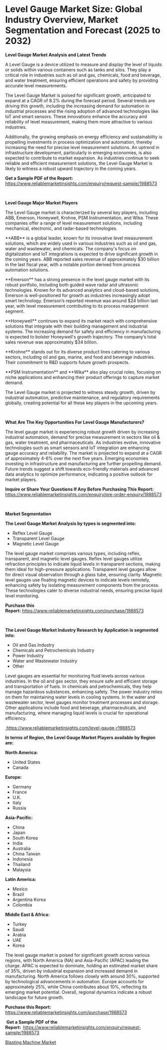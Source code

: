 <p><h1>Level Gauge Market Size: Global Industry Overview, Market Segmentation and Forecast (2025 to 2032)</h1></p><p><strong>Level Gauge Market Analysis and Latest Trends</strong></p>
<p><p>A Level Gauge is a device utilized to measure and display the level of liquids or solids within various containers such as tanks and silos. They play a critical role in industries such as oil and gas, chemicals, food and beverage, and water treatment, ensuring efficient operations and safety by providing accurate level measurements.</p><p>The Level Gauge Market is poised for significant growth, anticipated to expand at a CAGR of 8.2% during the forecast period. Several trends are driving this growth, including the increasing demand for automation in industrial processes and the rising adoption of advanced technologies like IoT and smart sensors. These innovations enhance the accuracy and reliability of level measurement, making them more attractive to various industries.</p><p>Additionally, the growing emphasis on energy efficiency and sustainability is propelling investments in process optimization and automation, thereby increasing the need for precise level measurement solutions. An uptrend in infrastructure development, particularly in emerging economies, is also expected to contribute to market expansion. As industries continue to seek reliable and efficient measurement solutions, the Level Gauge Market is likely to witness a robust upward trajectory in the coming years.</p></p>
<p><strong>Get a Sample PDF of the Report:&nbsp;</strong> <a href="https://www.reliablemarketinsights.com/enquiry/request-sample/1988573?utm_campaign=2951&utm_medium=2&utm_source=Github&utm_content=ia&utm_term=10042025&utm_id=level-gauge">https://www.reliablemarketinsights.com/enquiry/request-sample/1988573</a></p>
<p>&nbsp;</p>
<p><strong>Level Gauge Major Market Players</strong></p>
<p><p>The Level Gauge market is characterized by several key players, including ABB, Emerson, Honeywell, Krohne, PSM Instrumentation, and Wika. These companies offer a range of level measurement solutions, including mechanical, electronic, and radar-based technologies.</p><p>**ABB** is a global leader, known for its innovative level measurement solutions, which are widely used in various industries such as oil and gas, water and wastewater, and chemicals. The company's focus on digitalization and IoT integrations is expected to drive significant growth in the coming years. ABB reported sales revenue of approximately $30 billion in the last fiscal year, with a notable portion derived from process automation solutions.</p><p>**Emerson** has a strong presence in the level gauge market with its robust portfolio, including both guided wave radar and ultrasonic technologies. Known for its advanced analytics and cloud-based solutions, Emerson is well-positioned for growth as industries increasingly adopt smart technology. Emerson’s reported revenue was around $24 billion last year, with level measurement contributing to its process management segment.</p><p>**Honeywell** continues to expand its market reach with comprehensive solutions that integrate with their building management and industrial systems. The increasing demand for safety and efficiency in manufacturing is expected to bolster Honeywell's growth trajectory. The company’s total sales revenue was approximately $34 billion.</p><p>**Krohne** stands out for its diverse product lines catering to various sectors, including oil and gas, marine, and food and beverage industries. Their commitment to R&D supports future growth prospects.</p><p>**PSM Instrumentation** and **Wika** also play crucial roles, focusing on niche applications and enhancing their product offerings to capture market demand.</p><p>The Level Gauge market is projected to witness steady growth, driven by industrial automation, predictive maintenance, and regulatory requirements globally, creating potential for all these key players in the upcoming years.</p></p>
<p>&nbsp;</p>
<p><strong>What Are The Key Opportunities For Level Gauge Manufacturers?</strong></p>
<p><p>The level gauge market is experiencing robust growth driven by increasing industrial automation, demand for precise measurement in sectors like oil & gas, water treatment, and pharmaceuticals. As industries evolve, innovative technologies such as smart sensors and IoT integration are enhancing gauge accuracy and reliability. The market is projected to expand at a CAGR of approximately 4-6% over the next five years. Emerging economies investing in infrastructure and manufacturing are further propelling demand. Future trends suggest a shift towards eco-friendly materials and advanced data analytics to optimize performance, indicating a positive outlook for market players.</p></p>
<p><strong>Inquire or Share Your Questions If Any Before Purchasing This Report:</strong> <a href="https://www.reliablemarketinsights.com/enquiry/pre-order-enquiry/1988573?utm_campaign=2951&utm_medium=2&utm_source=Github&utm_content=ia&utm_term=10042025&utm_id=level-gauge">https://www.reliablemarketinsights.com/enquiry/pre-order-enquiry/1988573</a></p>
<p>&nbsp;</p>
<p><strong>Market Segmentation</strong></p>
<p><strong>The Level Gauge Market Analysis by types is segmented into:</strong></p>
<p><ul><li>Reflex Level Gauge</li><li>Transparent Level Gauge</li><li>Magnetic Level Gauge</li></ul></p>
<p><p>The level gauge market comprises various types, including reflex, transparent, and magnetic level gauges. Reflex level gauges utilize refraction principles to indicate liquid levels in transparent sections, making them ideal for high-pressure applications. Transparent level gauges allow for direct visual observation through a glass tube, ensuring clarity. Magnetic level gauges use floating magnetic devices to indicate levels remotely, enhancing safety by isolating measurement components from the process. These technologies cater to diverse industrial needs, ensuring precise liquid level monitoring.</p></p>
<p><strong>Purchase this Report:&nbsp;</strong><a href="https://www.reliablemarketinsights.com/purchase/1988573?utm_campaign=2951&utm_medium=2&utm_source=Github&utm_content=ia&utm_term=10042025&utm_id=level-gauge">https://www.reliablemarketinsights.com/purchase/1988573</a></p>
<p>&nbsp;</p>
<p><strong>The Level Gauge Market Industry Research by Application is segmented into:</strong></p>
<p><ul><li>Oil and Gas Industry</li><li>Chemicals and Petrochemicals Industry</li><li>Power Industry</li><li>Water and Wastewater Industry</li><li>Other</li></ul></p>
<p><p>Level gauges are essential for monitoring fluid levels across various industries. In the oil and gas sector, they ensure safe and efficient storage and transportation of fuels. In chemicals and petrochemicals, they help manage hazardous substances, enhancing safety. The power industry relies on them for maintaining water levels in cooling systems. In the water and wastewater sector, level gauges monitor treatment processes and storage. Other applications include food and beverage, pharmaceuticals, and manufacturing, where managing liquid levels is crucial for operational efficiency.</p></p>
<p><a href="https://www.reliablemarketinsights.com/level-gauge-r1988573?utm_campaign=2951&utm_medium=2&utm_source=Github&utm_content=ia&utm_term=10042025&utm_id=level-gauge">&nbsp;https://www.reliablemarketinsights.com/level-gauge-r1988573</a></p>
<p><strong>In terms of Region, the Level Gauge Market Players available by Region are:</strong></p>
<p>
    <p> <strong> North America: </strong>
        <ul>
            <li>United States</li>
            <li>Canada</li>
        </ul>
        </p> 
    <p> <strong> Europe: </strong>
        <ul>
            <li>Germany</li>
            <li>France</li>
            <li>U.K.</li>
            <li>Italy</li>
            <li>Russia</li>
        </ul>
        </p> 
    <p> <strong> Asia-Pacific: </strong>
        <ul>
            <li>China</li>
            <li>Japan</li>
            <li>South Korea</li>
            <li>India</li>
            <li>Australia</li>
            <li>China Taiwan</li>
            <li>Indonesia</li>
            <li>Thailand</li>
            <li>Malaysia</li>
        </ul>
        </p> 
    <p> <strong> Latin America: </strong>
        <ul>
            <li>Mexico</li>
            <li>Brazil</li>
            <li>Argentina Korea</li>
            <li>Colombia</li>
        </ul>
        </p> 
    <p> <strong> Middle East & Africa: </strong>
        <ul>
            <li>Turkey</li>
            <li>Saudi</li>
            <li>Arabia</li>
            <li>UAE</li>
            <li>Korea</li>
        </ul>
    </p>
    </p>
<p><p>The level gauge market is poised for significant growth across various regions, with North America (NA) and Asia-Pacific (APAC) leading the charge. APAC is expected to dominate, holding an estimated market share of 35%, driven by industrial expansion and increased demand in manufacturing. North America follows closely with around 30%, supported by technological advancements in automation. Europe accounts for approximately 25%, while China contributes about 10%, reflecting its emerging market potential. Overall, regional dynamics indicate a robust landscape for future growth.</p></p>
<p><strong>Purchase this Report: </strong><a href="https://www.reliablemarketinsights.com/purchase/1988573?utm_campaign=2951&utm_medium=2&utm_source=Github&utm_content=ia&utm_term=10042025&utm_id=level-gauge">https://www.reliablemarketinsights.com/purchase/1988573</a></p>
<p>&nbsp;<strong>Get a Sample PDF of the Report:&nbsp;&nbsp;</strong><a href="https://www.reliablemarketinsights.com/enquiry/request-sample/1988573?utm_campaign=2951&utm_medium=2&utm_source=Github&utm_content=ia&utm_term=10042025&utm_id=level-gauge">https://www.reliablemarketinsights.com/enquiry/request-sample/1988573</a></p>
<p><strong></strong></p>
<p><p><a href="https://github.com/gilerzelko7a/Market-Research-Report-List-1/blob/main/blasting-machine-market.md?utm_campaign=2951&utm_medium=2&utm_source=Github&utm_content=ia&utm_term=10042025&utm_id=level-gauge">Blasting Machine Market</a></p></p>